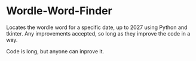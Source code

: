 # Wordle-Word-Finder
Locates the wordle word for a specific date, up to 2027 using Python and tkinter.
Any improvements accepted, so long as they improve the code in a way.

Code is long, but anyone can inprove it.
